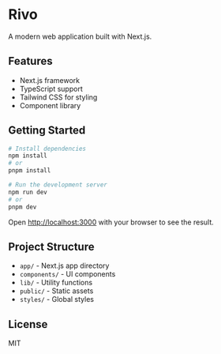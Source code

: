 # Rivo

A modern web application built with Next.js.

## Features

- Next.js framework
- TypeScript support
- Tailwind CSS for styling
- Component library

## Getting Started

```bash
# Install dependencies
npm install
# or
pnpm install

# Run the development server
npm run dev
# or
pnpm dev
```

Open [http://localhost:3000](http://localhost:3000) with your browser to see the result.

## Project Structure

- `app/` - Next.js app directory
- `components/` - UI components
- `lib/` - Utility functions
- `public/` - Static assets
- `styles/` - Global styles

## License

MIT 